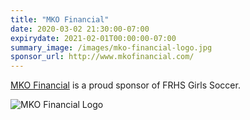 ```yaml
---
title: "MKO Financial"
date: 2020-03-02 21:30:00-07:00
expirydate: 2021-02-01T00:00:00-07:00
summary_image: /images/mko-financial-logo.jpg
sponsor_url: http://www.mkofinancial.com/
---
```


<!--more-->

[MKO Financial][homepage] is a proud sponsor of FRHS Girls Soccer.

![MKO Financial Logo](/images/mko-financial-logo.jpg)

[homepage]: http://www.mkofinancial.com/
